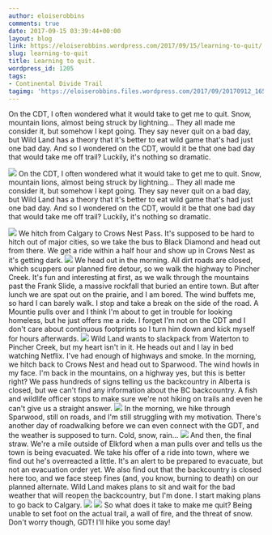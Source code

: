 ```yaml
---
author: eloiserobbins
comments: true
date: 2017-09-15 03:39:44+00:00
layout: blog
link: https://eloiserobbins.wordpress.com/2017/09/15/learning-to-quit/
slug: learning-to-quit
title: Learning to quit.
wordpress_id: 1205
tags:
- Continental Divide Trail
tagimg: 'https://eloiserobbins.files.wordpress.com/2017/09/20170912_1656480.jpg'
---
```


On the CDT, I often wondered what it would take to get me to quit. Snow, mountain lions, almost being struck by lightning... They all made me consider it, but somehow I kept going. They say never quit on a bad day, but Wild Land has a theory that it's better to eat wild game that's had just one bad day. And so I wondered on the CDT, would it be that one bad day that would take me off trail? Luckily, it's nothing so dramatic.


[![](https://eloiserobbins.files.wordpress.com/2017/09/20170912_1656480.jpg)](https://eloiserobbins.files.wordpress.com/2017/09/20170912_1656480.jpg)
On the CDT, I often wondered what it would take to get me to quit. Snow, mountain lions, almost being struck by lightning... They all made me consider it, but somehow I kept going. They say never quit on a bad day, but Wild Land has a theory that it's better to eat wild game that's had just one bad day. And so I wondered on the CDT, would it be that one bad day that would take me off trail? Luckily, it's nothing so dramatic.

[![](https://eloiserobbins.files.wordpress.com/2017/09/20170909_091941.jpg)](https://eloiserobbins.files.wordpress.com/2017/09/20170909_091941.jpg)
We hitch from Calgary to Crows Nest Pass. It's supposed to be hard to hitch out of major cities, so we take the bus to Black Diamond and head out from there. We get a ride within a half hour and show up in Crows Nest as it's getting dark.
[![](https://eloiserobbins.files.wordpress.com/2017/09/20170909_0914472.jpg)](https://eloiserobbins.files.wordpress.com/2017/09/20170909_0914472.jpg)
We head out in the morning. All dirt roads are closed, which scuppers our planned fire detour, so we walk the highway to Pincher Creek. It's fun and interesting at first, as we walk through the mountains past the Frank Slide, a massive rockfall that buried an entire town. But after lunch we are spat out on the prairie, and I am bored. The wind buffets me, so hard I can barely walk. I stop and take a break on the side of the road. A Mountie pulls over and I think I'm about to get in trouble for looking homeless, but he just offers me a ride. I forget I'm not on the CDT and I don't care about continuous footprints so I turn him down and kick myself for hours afterwards.
[![](https://eloiserobbins.files.wordpress.com/2017/09/20170909_172440.jpg)](https://eloiserobbins.files.wordpress.com/2017/09/20170909_172440.jpg)
Wild Land wants to slackpack from Waterton to Pincher Creek, but my heart isn't in it. He heads out and I lay in bed watching Netflix. I've had enough of highways and smoke. In the morning, we hitch back to Crows Nest and head out to Sparwood. The wind howls in my face. I'm back in the mountains, on a highway yes, but this is better right? We pass hundreds of signs telling us the backcountry in Alberta is closed, but we can't find any information about the BC backcountry. A fish and wildlife officer stops to make sure we're not hiking on trails and even he can't give us a straight answer.
[![](https://eloiserobbins.files.wordpress.com/2017/09/20170911_144633.jpg)](https://eloiserobbins.files.wordpress.com/2017/09/20170911_144633.jpg)
In the morning, we hike through Sparwood, still on roads, and I'm still struggling with my motivation. There's another day of roadwalking before we can even connect with the GDT, and the weather is supposed to turn. Cold, snow, rain... 
[![](https://eloiserobbins.files.wordpress.com/2017/09/20170911_165705.jpg)](https://eloiserobbins.files.wordpress.com/2017/09/20170911_165705.jpg)
And then, the final straw. We're a mile outside of Elkford when a man pulls over and tells us the town is being evacuated. We take his offer of a ride into town, where we find out he's overreacted a little. It's an alert to be prepared to evacuate, but not an evacuation order yet. We also find out that the backcountry is closed here too, and we face steep fines (and, you know, burning to death) on our planned alternate. Wild Land makes plans to sit and wait for the bad weather that will reopen the backcountry, but I'm done. I start making plans to go back to Calgary.
[![](https://eloiserobbins.files.wordpress.com/2017/09/20170911_174116.jpg)](https://eloiserobbins.files.wordpress.com/2017/09/20170911_174116.jpg)
[![](https://eloiserobbins.files.wordpress.com/2017/09/20170911_175521.jpg)](https://eloiserobbins.files.wordpress.com/2017/09/20170911_175521.jpg)
So what does it take to make me quit? Being unable to set foot on the actual trail, a wall of fire, and the threat of snow. Don't worry though, GDT! I'll hike you some day!
